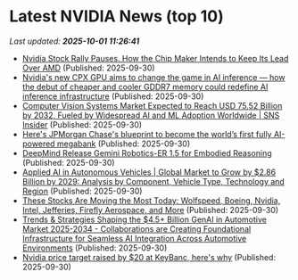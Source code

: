 # Latest NVIDIA News (top 10)
_Last updated: **2025-10-01 11:26:41**_

- [Nvidia Stock Rally Pauses. How the Chip Maker Intends to Keep Its Lead Over AMD](https://biztoc.com/x/e0a281395adcfc8f) (Published: 2025-09-30)
- [Nvidia's new CPX GPU aims to change the game in AI inference — how the debut of cheaper and cooler GDDR7 memory could redefine AI inference infrastructure](https://www.tomshardware.com/pc-components/gpus/nvidias-new-cpx-gpu-aims-to-change-the-game-in-ai-inference-how-the-debut-of-cheaper-and-cooler-gddr7-memory-could-redefine-ai-inference-infrastructure) (Published: 2025-09-30)
- [Computer Vision Systems Market Expected to Reach USD 75.52 Billion by 2032, Fueled by Widespread AI and ML Adoption Worldwide | SNS Insider](https://www.globenewswire.com/news-release/2025/09/30/3158449/0/en/Computer-Vision-Systems-Market-Expected-to-Reach-USD-75-52-Billion-by-2032-Fueled-by-Widespread-AI-and-ML-Adoption-Worldwide-SNS-Insider.html) (Published: 2025-09-30)
- [Here's JPMorgan Chase's blueprint to become the world’s first fully AI-powered megabank](https://www.cnbc.com/2025/09/30/jpmorgan-chase-fully-ai-connected-megabank.html) (Published: 2025-09-30)
- [DeepMind Release Gemini Robotics-ER 1.5 for Embodied Reasoning](https://www.infoq.com/news/2025/09/deepmind-gemini-robotics/) (Published: 2025-09-30)
- [Applied AI in Autonomous Vehicles | Global Market to Grow by $2.86 Billion by 2029: Analysis by Component, Vehicle Type, Technology and Region](https://www.globenewswire.com/news-release/2025/09/30/3158411/28124/en/Applied-AI-in-Autonomous-Vehicles-Global-Market-to-Grow-by-2-86-Billion-by-2029-Analysis-by-Component-Vehicle-Type-Technology-and-Region.html) (Published: 2025-09-30)
- [These Stocks Are Moving the Most Today: Wolfspeed, Boeing, Nvidia, Intel, Jefferies, Firefly Aerospace, and More](https://biztoc.com/x/b51f9bf708268820) (Published: 2025-09-30)
- [Trends & Strategies Shaping the $4.5+ Billion GenAI in Automotive Market 2025-2034 - Collaborations are Creating Foundational Infrastructure for Seamless AI Integration Across Automotive Environments](https://www.globenewswire.com/news-release/2025/09/30/3158409/28124/en/Trends-Strategies-Shaping-the-4-5-Billion-GenAI-in-Automotive-Market-2025-2034-Collaborations-are-Creating-Foundational-Infrastructure-for-Seamless-AI-Integration-Across-Automotive.html) (Published: 2025-09-30)
- [Nvidia price target raised by $20 at KeyBanc, here's why](https://thefly.com/permalinks/entry.php/id4204960/NVDA;AMD-Nvidia-price-target-raised-by--at-KeyBanc-heres-why) (Published: 2025-09-30)

